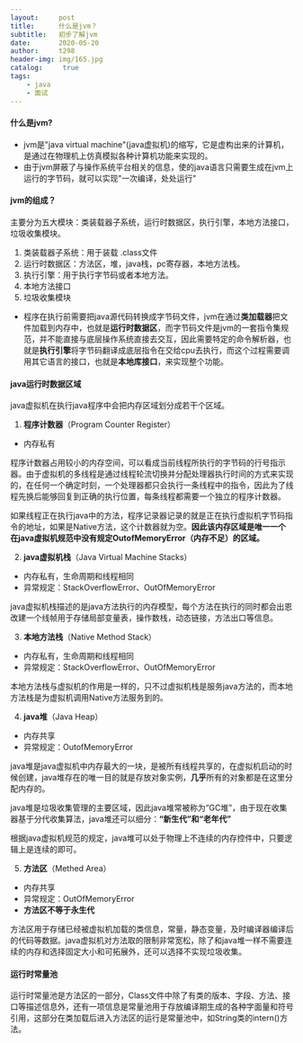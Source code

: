```yaml
---
layout:     post
title:      什么是jvm？
subtitle:   初步了解jvm
date:       2020-05-20
author:     t298
header-img: img/165.jpg
catalog: 	 true
tags:
    - java
    - 面试
---
```

#### 什么是jvm?

- jvm是"java virtual machine"(java虚拟机)的缩写，它是虚构出来的计算机，是通过在物理机上仿真模拟各种计算机功能来实现的。
- 由于jvm屏蔽了与操作系统平台相关的信息，使的java语言只需要生成在jvm上运行的字节码，就可以实现"一次编译，处处运行"

#### jvm的组成？

主要分为五大模块：类装载器子系统，运行时数据区，执行引擎，本地方法接口，垃圾收集模块。

1. 类装载器子系统：用于装载 .class文件
2. 运行时数据区：方法区，堆，java栈，pc寄存器，本地方法栈。
3. 执行引擎：用于执行字节码或者本地方法。
4. 本地方法接口
5. 垃圾收集模块

- 程序在执行前需要把java源代码转换成字节码文件，jvm在通过**类加载器**把文件加载到内存中，也就是**运行时数据区**，而字节码文件是jvm的一套指令集规范，并不能直接与底层操作系统直接去交互，因此需要特定的命令解析器，也就是**执行引擎**将字节码翻译成底层指令在交给cpu去执行，而这个过程需要调用其它语言的接口，也就是**本地库接口**，来实现整个功能。

#### java运行时数据区域

java虚拟机在执行java程序中会把内存区域划分成若干个区域。



1. **程序计数器**（Program Counter Register）

- 内存私有

程序计数器占用较小的内存空间，可以看成当前线程所执行的字节码的行号指示器。由于虚拟机的多线程是通过线程轮流切换并分配处理器执行时间的方式来实现的，在任何一个确定时刻，一个处理器都只会执行一条线程中的指令，因此为了线程先换后能够回复到正确的执行位置，每条线程都需要一个独立的程序计数器。



如果线程正在执行java中的方法，程序记录器记录的就是正在执行虚拟机字节码指令的地址，如果是Native方法，这个计数器就为空。**因此该内存区域是唯一一个在java虚拟机规范中没有规定OutofMemoryError（内存不足）的区域。**



2. **java虚拟机栈**（Java Virtual Machine Stacks）

- 内存私有，生命周期和线程相同
- 异常规定：StackOverflowError、OutOfMemoryError

java虚拟机栈描述的是java方法执行的内存模型，每个方法在执行的同时都会出恩改建一个线帧用于存储局部变量表，操作数栈，动态链接，方法出口等信息。





3. **本地方法栈**（Native Method Stack）

- 内存私有，生命周期和线程相同
- 异常规定：StackOverflowError、OutOfMemoryError

本地方法栈与虚拟机的作用是一样的，只不过虚拟机栈是服务java方法的，而本地方法栈是为虚拟机调用Native方法服务到的。



4. **java堆**（Java Heap）

- 内存共享
- 异常规定：OutofMemoryError

java堆是java虚拟机中内存最大的一块，是被所有线程共享的，在虚拟机启动的时候创建，java堆存在的唯一目的就是存放对象实例，**几乎**所有的对象都是在这里分配内存的。

java堆是垃圾收集管理的主要区域，因此java堆常被称为“GC堆”，由于现在收集器基于分代收集算法，java堆还可以细分：**“新生代”和“老年代”**

根据java虚拟机规范的规定，java堆可以处于物理上不连续的内存控件中，只要逻辑上是连续的即可。



5. **方法区**（Methed Area）

- 内存共享
- 异常规定：OutOfMemoryError
- **方法区不等于永生代**

方法区用于存储已经被虚拟机加载的类信息，常量，静态变量，及时编译器编译后的代码等数据。java虚拟机对方法取的限制非常宽松，除了和java堆一样不需要连续的内存和选择固定大小和可拓展外，还可以选择不实现垃圾收集。





#### 运行时常量池

运行时常量池是方法区的一部分，Class文件中除了有类的版本、字段、方法、接口等描述信息外，还有一项信息是常量池用于存放编译期生成的各种字面量和符号引用，这部分在类加载后进入方法区的运行是常量池中，如String类的intern()方法。




